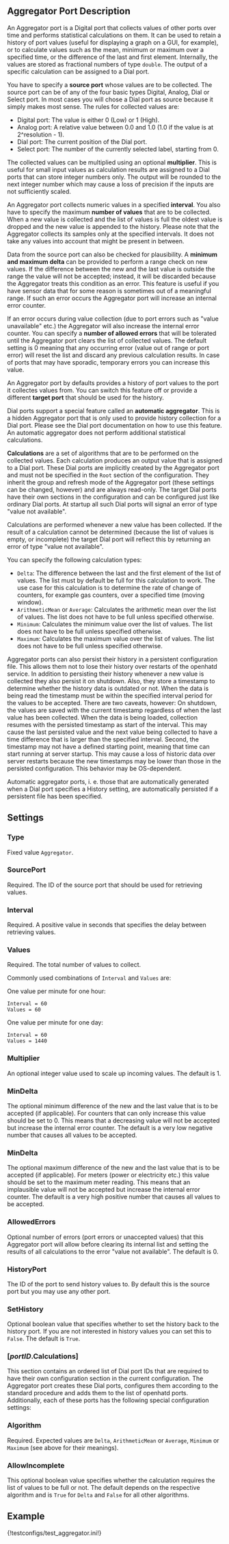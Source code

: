 ## Aggregator Port Description

An Aggregator port is a Digital port that collects values of other ports over time and performs statistical calculations on them. It can be used to retain a history of port values (useful for displaying a graph on a GUI, for example), or to calculate values such as the mean, minimum or maximum over a specified time, or the difference of the last and first element. Internally, the values are stored as fractional numbers of type `double`. The output of a specific calculation can be assigned to a Dial port. 

You have to specify a **source port** whose values are to be collected. The source port can be of any of the four basic types Digital, Analog, Dial or Select port. In most cases you will chose a Dial port as source because it simply makes most sense. The rules for collected values are:

- Digital port: The value is either 0 (Low) or 1 (High).
- Analog port: A relative value between 0.0 and 1.0 (1.0 if the value is at 2^resolution - 1).
- Dial port: The current position of the Dial port.
- Select port: The number of the currently selected label, starting from 0.

The collected values can be multiplied using an optional **multiplier**. This is useful for small input values as calculation results are assigned to a Dial ports that can store integer numbers only. The output will be rounded to the next integer number which may cause a loss of precision if the inputs are not sufficiently scaled.

An Aggregator port collects numeric values in a specified **interval**. You also have to specify the maximum **number of values** that are to be collected. When a new value is collected and the list of values is full the oldest value is dropped and the new value is appended to the history. Please note that the Aggregator collects its samples only at the specified intervals. It does not take any values into account that might be present in between.

Data from the source port can also be checked for plausibility. A **minimum and maximum delta** can be provided to perform a range check on new values. If the difference between the new and the last value is outside the range the value will not be accepted; instead, it will be discarded because the Aggregator treats this condition as an error. This feature is useful if you have sensor data that for some reason is sometimes out of a meaningful range. If such an error occurs the Aggregator port will increase an internal error counter.

If an error occurs during value collection (due to port errors such as "value unavailable" etc.) the Aggregator will also increase the internal error counter. You can specify a **number of allowed errors** that will be tolerated until the Aggregator port clears the list of collected values. The default setting is 0 meaning that any occurring error (value out of range or port error) will reset the list and discard any previous calculation results. In case of ports that may have sporadic, temporary errors you can increase this value.

An Aggregator port by defaults provides a history of port values to the port it collectes values from. You can switch this feature off or provide a different **target port** that should be used for the history.

Dial ports support a special feature called an **automatic aggregator**. This is a hidden Aggregator port that is only used to provide history collection for a Dial port. Please see the Dial port documentation on how to use this feature. An automatic aggregator does not perform additional statistical calculations.

**Calculations** are a set of algorithms that are to be performed on the collected values. Each calculation produces an output value that is assigned to a Dial port. These Dial ports are implicitly created by the Aggregator port and must not be specified in the `Root` section of the configuration. They inherit the group and refresh mode of the Aggregator port (these settings can be changed, however) and are always read-only. The target Dial ports have their own sections in the configuration and can be configured just like ordinary Dial ports. At startup all such Dial ports will signal an error of type "value not available".

Calculations are performed whenever a new value has been collected. If the result of a calculation cannot be determined (because the list of values is empty, or incomplete) the target Dial port will reflect this by returning an error of type "value not available".  

You can specify the following calculation types:

- `Delta`: The difference between the last and the first element of the list of values. The list must by default be full for this calculation to work. The use case for this calculation is to determine the rate of change of counters, for example gas counters, over a specified time (moving window).
- `ArithmeticMean` or `Average`: Calculates the arithmetic mean over the list of values. The list does not have to be full unless specified otherwise.
- `Minimum`: Calculates the minimum value over the list of values. The list does not have to be full unless specified otherwise.
- `Maximum`: Calculates the maximum value over the list of values. The list does not have to be full unless specified otherwise.

Aggregator ports can also persist their history in a persistent configuration file. This allows them not to lose their history over restarts of the openhatd service. In addition to persisting their history whenever a new value is collected they also persist it on shutdown. Also, they store a timestamp to determine whether the history data is outdated or not. When the data is being read the timestamp must be within the specified interval period for the values to be accepted. There are two caveats, however: On shutdown, the values are saved with the current timestamp regardless of when the last value has been collected. When the data is being loaded, collection resumes with the persisted timestamp as start of the interval. This may cause the last persisted value and the next value being collected to have a time difference that is larger than the specified interval. Second, the timestamp may not have a defined starting point, meaning that time can start running at server startup. This may cause a loss of historic data over server restarts because the new timestamps may be lower than those in the persisted configuration. This behavior may be OS-dependent.

Automatic aggregator ports, i. e. those that are automatically generated when a Dial port specifies a History setting, are automatically persisted if a persistent file has been specified.

## Settings

### Type
Fixed value `Aggregator`.

### SourcePort
Required. The ID of the source port that should be used for retrieving values.

### Interval
Required. A positive value in seconds that specifies the delay between retrieving values.

### Values
Required. The total number of values to collect.

Commonly used combinations of `Interval` and `Values` are:

One value per minute for one hour:

	Interval = 60
	Values = 60

One value per minute for one day:

	Interval = 60
	Values = 1440

### Multiplier
An optional integer value used to scale up incoming values. The default is 1.

### MinDelta
The optional minimum difference of the new and the last value that is to be accepted (if applicable). For counters that can only increase this value should be set to 0. This means that a decreasing value will not be accepted but increase the internal error counter. The default is a very low negative number that causes all values to be accepted.

### MinDelta
The optional maximum difference of the new and the last value that is to be accepted (if applicable). For meters  (power or electricity etc.) this value should be set to the maximum meter reading. This means that an implausible value will not be accepted but increase the internal error counter. The default is a very high positive number that causes all values to be accepted.

### AllowedErrors
Optional number of errors (port errors or unaccepted values) that this Aggregator port will allow before clearing its internal list and setting the results of all calculations to the error "value not available". The default is 0.

### HistoryPort
The ID of the port to send history values to. By default this is the source port but you may use any other port. 

### SetHistory
Optional boolean value that specifies whether to set the history back to the history port. If you are not interested in history values you can set this to `False`. The default is `True`.

### [_portID_.Calculations]
This section contains an ordered list of Dial port IDs that are required to have their own configuration section in the current configuration. The Aggregator port creates these Dial ports, configures them according to the standard procedure and adds them to the list of openhatd ports. Additionally, each of these ports has the following special configuration settings:

### Algorithm
Required. Expected values are `Delta`, `ArithmeticMean` or `Average`, `Minimum` or `Maximum` (see above for their meanings).

### AllowIncomplete
This optional boolean value specifies whether the calculation requires the list of values to be full or not. The default depends on the respective algorithm and is `True` for `Delta` and `False` for all other algorithms.

## Example

{!testconfigs/test_aggregator.ini!}
